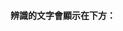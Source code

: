 <!DOCTYPE html>
<!-- saved from url=(0063)http://www.oxxostudio.tw/demo/201509/web-speech-api-demo02.html -->
<html lang="en"><head><meta http-equiv="Content-Type" content="text/html; charset=UTF-8">
  <meta charset="UTF-8">
  <meta name="author" content="oxxo.studio">
  <meta name="copyright" content="oxxo.studio">
  <title>Google 語音辨識 API - demo2</title>
</head>

<body> <h4>辨識的文字會顯示在下方：</h4><h4>&nbsp;</h4><h1 id="show"></h1> 
<script src="https://code.jquery.com/jquery-2.1.4.min.js">
</script> 
<script>var show = $('#show');
console.log(show);
    var recognition = new webkitSpeechRecognition();

    recognition.continuous=true;
    recognition.interimResults=true;
    recognition.lang="cmn-Hant-TW";

    recognition.onstart=function(){
    
    };
    recognition.onend=function(){
     
    };

    recognition.onresult=function(event){
      var i = event.resultIndex;
      var j = event.results[i].length-1;
      show.innerHTML = event.results[i][j].transcript;
 var data = show.innerHTML;

      var path ="https://docs.google.com/forms/d/1nggbzLBGr7itmC7Ug4kgo3BtBe6hPIgst72JsMytjbo/formResponse?entry.1199459699="+data+"&submit=Submit";

      $.getScript(path);

    };

    recognition.start();
</script> </body></html>

